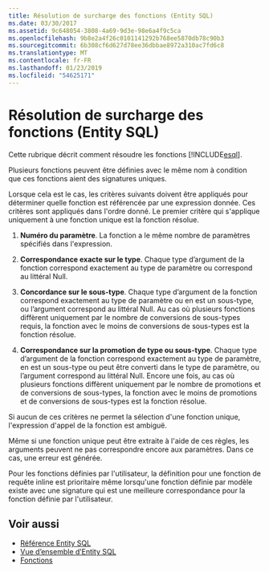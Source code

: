 ```yaml
---
title: Résolution de surcharge des fonctions (Entity SQL)
ms.date: 03/30/2017
ms.assetid: 9c648054-3808-4a69-9d3e-98e6a4f9c5ca
ms.openlocfilehash: 9b8e2a4f26c0101141292b768ee5870db78c90b3
ms.sourcegitcommit: 6b308cf6d627d78ee36dbbae8972a310ac7fd6c8
ms.translationtype: MT
ms.contentlocale: fr-FR
ms.lasthandoff: 01/23/2019
ms.locfileid: "54625171"
---
```

# <a name="function-overload-resolution-entity-sql"></a>Résolution de surcharge des fonctions (Entity SQL)
Cette rubrique décrit comment résoudre les fonctions [!INCLUDE[esql](../../../../../../includes/esql-md.md)].  
  
 Plusieurs fonctions peuvent être définies avec le même nom à condition que ces fonctions aient des signatures uniques.  
  
 Lorsque cela est le cas, les critères suivants doivent être appliqués pour déterminer quelle fonction est référencée par une expression donnée. Ces critères sont appliqués dans l'ordre donné. Le premier critère qui s'applique uniquement à une fonction unique est la fonction résolue.  
  
1.  **Numéro du paramètre**. La fonction a le même nombre de paramètres spécifiés dans l'expression.  
  
2.  **Correspondance exacte sur le type**. Chaque type d’argument de la fonction correspond exactement au type de paramètre ou correspond au littéral Null.  
  
3.  **Concordance sur le sous-type**. Chaque type d’argument de la fonction correspond exactement au type de paramètre ou en est un sous-type, ou l’argument correspond au littéral Null. Au cas où plusieurs fonctions diffèrent uniquement par le nombre de conversions de sous-types requis, la fonction avec le moins de conversions de sous-types est la fonction résolue.  
  
4.  **Correspondance sur la promotion de type ou sous-type**. Chaque type d’argument de la fonction correspond exactement au type de paramètre, en est un sous-type ou peut être converti dans le type de paramètre, ou l’argument correspond au littéral Null. Encore une fois, au cas où plusieurs fonctions diffèrent uniquement par le nombre de promotions et de conversions de sous-types, la fonction avec le moins de promotions et de conversions de sous-types est la fonction résolue.  
  
 Si aucun de ces critères ne permet la sélection d'une fonction unique, l'expression d'appel de la fonction est ambiguë.  
  
 Même si une fonction unique peut être extraite à l'aide de ces règles, les arguments peuvent ne pas correspondre encore aux paramètres. Dans ce cas, une erreur est générée.  
  
 Pour les fonctions définies par l'utilisateur, la définition pour une fonction de requête inline est prioritaire même lorsqu'une fonction définie par modèle existe avec une signature qui est une meilleure correspondance pour la fonction définie par l'utilisateur.  
  
## <a name="see-also"></a>Voir aussi
- [Référence Entity SQL](../../../../../../docs/framework/data/adonet/ef/language-reference/entity-sql-reference.md)
- [Vue d’ensemble d’Entity SQL](../../../../../../docs/framework/data/adonet/ef/language-reference/entity-sql-overview.md)
- [Fonctions](../../../../../../docs/framework/data/adonet/ef/language-reference/functions-entity-sql.md)

